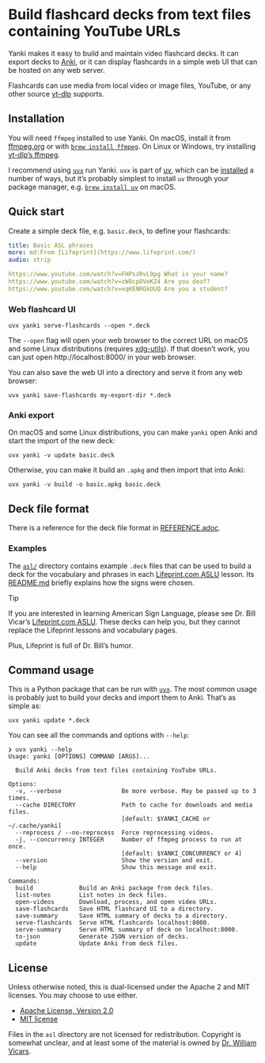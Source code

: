 # Build flashcard decks from text files containing YouTube URLs

Yanki makes it easy to build and maintain video flashcard decks. It can export
decks to [Anki], or it can display flashcards in a simple web UI that can be
hosted on any web server.

Flashcards can use media from local video or image files, YouTube, or any other
source [yt-dlp] supports.

## Installation

You will need `ffmpeg` installed to use Yanki. On macOS, install it from
[ffmpeg.org] or with [`brew install ffmpeg`]. On Linux or Windows, try
installing [yt-dlp’s ffmpeg].

I recommend using [`uvx`] run Yanki. `uvx` is part of [uv], which can be
[installed][uv install] a number of ways, but it’s probably simplest to install
`uv` through your package manager, e.g. [`brew install uv`] on macOS.

## Quick start

Create a simple deck file, e.g. `basic.deck`, to define your flashcards:

```yaml
title: Basic ASL phrases
more: md:From [Lifeprint](https://www.lifeprint.com/)
audio: strip

https://www.youtube.com/watch?v=FHPszRvL9pg What is your name?
https://www.youtube.com/watch?v=zW8cpOVeKZ4 Are you deaf?
https://www.youtube.com/watch?v=xqKENRGkOUQ Are you a student?
```

### Web flashcard UI

    uvx yanki serve-flashcards --open *.deck

The `--open` flag will open your web browser to the correct URL on macOS and
some Linux distributions (requires [xdg-utils]). If that doesn’t work, you can
just open http://localhost:8000/ in your web browser.

You can also save the web UI into a directory and serve it from any web browser:

    uvx yanki save-flashcards my-export-dir *.deck

### Anki export

On macOS and some Linux distributions, you can make `yanki` open Anki and start
the import of the new deck:

    uvx yanki -v update basic.deck

Otherwise, you can make it build an `.apkg` and then import that into Anki:

    uvx yanki -v build -o basic.apkg basic.deck

## Deck file format

There is a reference for the deck file format in [REFERENCE.adoc][].

### Examples

The [`asl/`][asl] directory contains example `.deck` files that can be used to
build a deck for the vocabulary and phrases in each [Lifeprint.com ASLU][LP]
lesson. Its [README.md][asl] briefly explains how the signs were chosen.

> [!TIP]
> If you are interested in learning American Sign Language, please see Dr. Bill
Vicar’s [Lifeprint.com ASLU][LP]. These decks can help you, but they cannot
replace the Lifeprint lessons and vocabulary pages.
>
> Plus, Lifeprint is full of Dr. Bill’s humor.

## Command usage

This is a Python package that can be run with [`uvx`]. The most common usage is
probably just to build your decks and import them to Anki. That’s as simple as:

    uvx yanki update *.deck

You can see all the commands and options with `--help`:

```
❯ uvx yanki --help
Usage: yanki [OPTIONS] COMMAND [ARGS]...

  Build Anki decks from text files containing YouTube URLs.

Options:
  -v, --verbose                 Be more verbose. May be passed up to 3 times.
  --cache DIRECTORY             Path to cache for downloads and media files.
                                [default: $YANKI_CACHE or ~/.cache/yanki]
  --reprocess / --no-reprocess  Force reprocessing videos.
  -j, --concurrency INTEGER     Number of ffmpeg process to run at once.
                                [default: $YANKI_CONCURRENCY or 4]
  --version                     Show the version and exit.
  --help                        Show this message and exit.

Commands:
  build             Build an Anki package from deck files.
  list-notes        List notes in deck files.
  open-videos       Download, process, and open video URLs.
  save-flashcards   Save HTML flashcard UI to a directory.
  save-summary      Save HTML summary of decks to a directory.
  serve-flashcards  Serve HTML flashcards localhost:8000.
  serve-summary     Serve HTML summary of deck on localhost:8000.
  to-json           Generate JSON version of decks.
  update            Update Anki from deck files.
```

## License

Unless otherwise noted, this is dual-licensed under the Apache 2 and MIT
licenses. You may choose to use either.

  * [Apache License, Version 2.0](LICENSE-APACHE)
  * [MIT license](LICENSE-MIT)

<!-- GitHub only -->
Files in the `asl` directory are not licensed for redistribution. Copyright is
somewhat unclear, and at least some of the material is owned by [Dr. William
Vicars][LP].
<!-- /GitHub only -->

[Anki]: https://apps.ankiweb.net
[yt-dlp]: https://github.com/yt-dlp/yt-dlp
[ffmpeg.org]: https://www.ffmpeg.org
[`brew install ffmpeg`]: https://formulae.brew.sh/formula/ffmpeg#default
[`brew install uv`]: https://formulae.brew.sh/formula/uv#default
[yt-dlp’s ffmpeg]: https://github.com/yt-dlp/FFmpeg-Builds?tab=readme-ov-file#ffmpeg-static-auto-builds
[uv]: https://docs.astral.sh/uv/
[`uvx`]: https://docs.astral.sh/uv/guides/tools/#running-tools
[uv install]: https://docs.astral.sh/uv/getting-started/installation/
[xdg-utils]: https://www.freedesktop.org/wiki/Software/xdg-utils/
[REFERENCE.adoc]: REFERENCE.adoc
[asl]: asl#readme
[LP]: https://www.lifeprint.com

